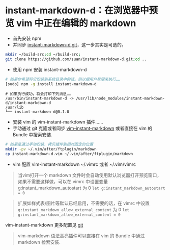# instant-markdown-d：在浏览器中预览 vim 中正在编辑的 markdown

+ 首先安装 npm
+ 并同步 [instant-markdown-d.git](https://github.com/suan/instant-markdown-d)，这一步其实是可选的。

``` Bash 
mkdir ~/build-src;cd ~/build-src;   
git clone https://github.com/suan/instant-markdown-d.git;cd ..
```

+ 使用 npm 安装 instant-markdown-d

``` Bash
# 如果你希望将它安装到系统目录中的话。则以根用户权限来执行……
[sudo] npm -g install instant-markdown-d
```

```
# 如果执行成功，将会打印下列消息……
/usr/bin/instant-markdown-d -> /usr/lib/node_modules/instant-markdown-d/instant-markdown-d
/usr/lib
└── instant-markdown-d@0.1.0
```

+ 安装 vim 的 vim-instant-markdown 插件……
 + 手动通过 git 克隆或者同步 [vim-instant-markdown](https://github.com/suan/vim-instant-markdown) 或者直接在 vim 的 Bundle 中搜索安装.

``` Bash
# 如果是通过手动安装，拷贝插件到相对固定的位置
mkdir -pv ~/.vim/after/ftplugin/markdown
cp instant-markdown-d.vim ~/.vim/after/ftplugin/markdown
```

+ vim 配置 vim-instant-markdown
~/.vimrc 或者 ~/.vim/vimrc

> 当vim打开一个 markdown 文件时会自动使用默认浏览器打开预览窗口，如果不需要这样做，可以在 vimrc 中设置变量g:instant_markdown_autostart 为 0 ` let g:instant_markdown_autostart = 0 `

> 扩展如样式表/图片等默认已经启用，不需要的话，在 vimrc 中设置 `g:instant_markdown_allow_external_content` 为 0
` let g:instant_markdown_allow_external_content = 0 `

vim-instant-markdown 更多配置见 [git](https://github.com/suan/vim-instant-markdown)

> vim-markdown 语法高亮插件可以直接在 vim 的 Bundle 中通过 markdown 检索安装.
